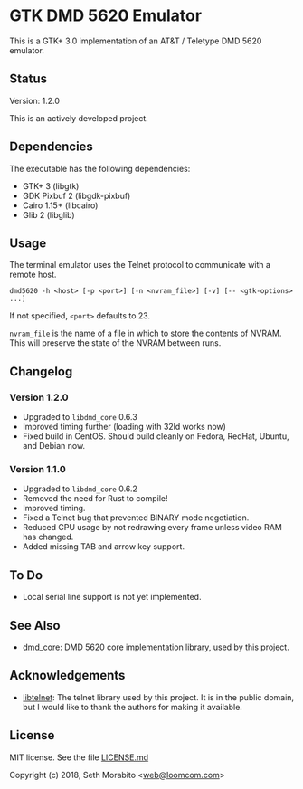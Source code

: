 # GTK DMD 5620 Emulator

This is a GTK+ 3.0 implementation of an AT&T / Teletype DMD 5620 emulator.

## Status

Version: 1.2.0

This is an actively developed project.

## Dependencies

The executable has the following dependencies:

* GTK+ 3 (libgtk)
* GDK Pixbuf 2 (libgdk-pixbuf)
* Cairo 1.15+ (libcairo)
* Glib 2 (libglib)

## Usage

The terminal emulator uses the Telnet protocol to communicate with a
remote host.

```
dmd5620 -h <host> [-p <port>] [-n <nvram_file>] [-v] [-- <gtk-options> ...]
```

If not specified, `<port>` defaults to 23.

`nvram_file` is the name of a file in which to store the contents of NVRAM.
This will preserve the state of the NVRAM between runs.

## Changelog

### Version 1.2.0

* Upgraded to `libdmd_core` 0.6.3
* Improved timing further (loading with 32ld works now)
* Fixed build in CentOS. Should build cleanly on Fedora,
  RedHat, Ubuntu, and Debian now.

### Version 1.1.0

* Upgraded to `libdmd_core` 0.6.2
* Removed the need for Rust to compile!
* Improved timing.
* Fixed a Telnet bug that prevented BINARY mode negotiation.
* Reduced CPU usage by not redrawing every frame unless
  video RAM has changed.
* Added missing TAB and arrow key support.

## To Do

- Local serial line support is not yet implemented.

## See Also

* [dmd_core](https://github.com/sethm/dmd_core): DMD 5620 core
  implementation library, used by this project.

## Acknowledgements

* [libtelnet](https://github.com/seanmiddleditch/libtelnet): The
  telnet library used by this project. It is in the public domain,
  but I would like to thank the authors for making it available.

## License

MIT license. See the file [LICENSE.md](LICENSE.md)

Copyright (c) 2018, Seth Morabito &lt;web@loomcom.com&gt;

